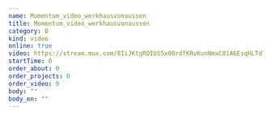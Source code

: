 ```yaml
---
name: Momentum_video_werkhausvonaussen
title: Momentum_video_werkhausvonaussen
category: B
kind: video
online: true
video: https://stream.mux.com/8IiJKtgRQIUS5x00rdfKRvKunNmxC01A6EsqHLTd7Aqms.m3u8
startTime: 0
order_about: 0
order_projects: 0
order_video: 0
body: ""
body_en: ""
---
```

